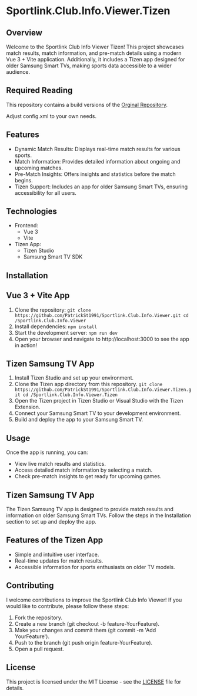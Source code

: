 # Sportlink.Club.Info.Viewer.Tizen

## Overview
Welcome to the Sportlink Club Info Viewer Tizen! This project showcases match results, match information, and pre-match details using a modern Vue 3 + Vite application. Additionally, it includes a Tizen app designed for older Samsung Smart TVs, making sports data accessible to a wider audience.

## Required Reading 
This repository contains a build versions of the [Orginal Repository](https://github.com/PatrickSt1991/Sportlink.Club.Info.Viewer).

Adjust config.xml to your own needs.

## Features
 - Dynamic Match Results: Displays real-time match results for various sports.
 - Match Information: Provides detailed information about ongoing and upcoming matches.
 - Pre-Match Insights: Offers insights and statistics before the match begins.
 - Tizen Support: Includes an app for older Samsung Smart TVs, ensuring accessibility for all users.

## Technologies
 - Frontend:
   - Vue 3
   - Vite
 - Tizen App:
   - Tizen Studio
   - Samsung Smart TV SDK

## Installation
## Vue 3 + Vite App
 1. Clone the repository:
    `git clone https://github.com/PatrickSt1991/Sportlink.Club.Info.Viewer.git
    cd /Sportlink.Club.Info.Viewer`
 3. Install dependencies:
    `npm install`
 5. Start the development server:
    `npm run dev`
 7. Open your browser and navigate to http://localhost:3000 to see the app in action!

## Tizen Samsung TV App
 1. Install Tizen Studio and set up your environment.
 2. Clone the Tizen app directory from this repository.
    `git clone https://github.com/PatrickSt1991/Sportlink.Club.Info.Viewer.Tizen.git
    cd /Sportlink.Club.Info.Viewer.Tizen`
 3. Open the Tizen project in Tizen Studio or Visual Studio with the Tizen Extension.
 4. Connect your Samsung Smart TV to your development environment.
 5. Build and deploy the app to your Samsung Smart TV.

## Usage
Once the app is running, you can:

 - View live match results and statistics.
 - Access detailed match information by selecting a match.
 - Check pre-match insights to get ready for upcoming games.

## Tizen Samsung TV App
The Tizen Samsung TV app is designed to provide match results and information on older Samsung Smart TVs. Follow the steps in the Installation section to set up and deploy the app.

## Features of the Tizen App
 - Simple and intuitive user interface.
 - Real-time updates for match results.
 - Accessible information for sports enthusiasts on older TV models.

## Contributing
I welcome contributions to improve the Sportlink Club Info Viewer! If you would like to contribute, please follow these steps:

 1. Fork the repository.
 2. Create a new branch (git checkout -b feature-YourFeature).
 3. Make your changes and commit them (git commit -m 'Add YourFeature').
 4. Push to the branch (git push origin feature-YourFeature).
 5. Open a pull request.

## License
This project is licensed under the MIT License - see the [LICENSE](https://github.com/PatrickSt1991/Sportlink.Club.Info.Viewer.Tizen/blob/main/LICENSE) file for details.
